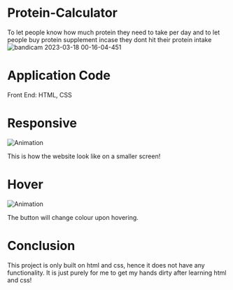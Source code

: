 # Protein-Calculator
To let people know how much protein they need to take per day and to let people buy protein supplement incase they dont hit their protein intake
![bandicam 2023-03-18 00-16-04-451](https://user-images.githubusercontent.com/64311133/225963725-6c74cf63-cf74-43ac-8538-052e30e28ec8.jpg)

# Application Code
Front End: HTML, CSS

# Responsive


![Animation](https://user-images.githubusercontent.com/64311133/226077626-0a406367-2ef7-402d-b71a-3665d11280f3.gif)

This is how the website look like on a smaller screen!


# Hover

![Animation](https://user-images.githubusercontent.com/64311133/226076091-4f570e20-0258-429a-b418-35cb9e6c6fa5.gif)

The button will change colour upon hovering.

# Conclusion
This project is only built on html and css, hence it does not have any functionality. It is just purely for me to get my hands dirty after learning html and css!
